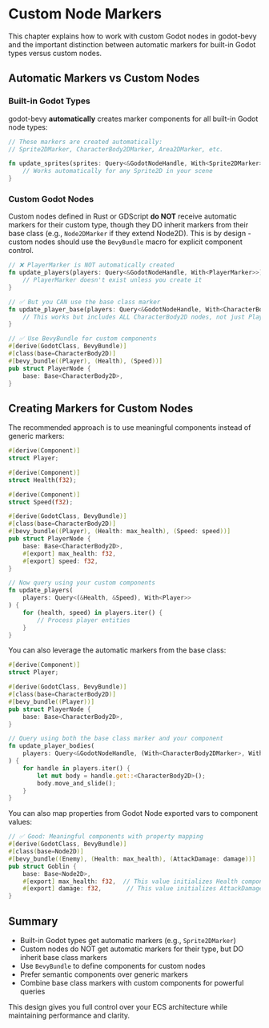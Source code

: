 # Custom Node Markers

This chapter explains how to work with custom Godot nodes in godot-bevy and the important distinction between automatic markers for built-in Godot types versus custom nodes.

## Automatic Markers vs Custom Nodes

### Built-in Godot Types

godot-bevy **automatically** creates marker components for all built-in Godot node types:

```rust
// These markers are created automatically:
// Sprite2DMarker, CharacterBody2DMarker, Area2DMarker, etc.

fn update_sprites(sprites: Query<&GodotNodeHandle, With<Sprite2DMarker>>) {
    // Works automatically for any Sprite2D in your scene
}
```

### Custom Godot Nodes

Custom nodes defined in Rust or GDScript **do NOT** receive automatic markers for their custom type, though they DO inherit markers from their base class (e.g., `Node2DMarker` if they extend Node2D). This is by design - custom nodes should use the `BevyBundle` macro for explicit component control.

```rust
// ❌ PlayerMarker is NOT automatically created
fn update_players(players: Query<&GodotNodeHandle, With<PlayerMarker>>) {
    // PlayerMarker doesn't exist unless you create it
}

// ✅ But you CAN use the base class marker
fn update_player_base(players: Query<&GodotNodeHandle, With<CharacterBody2DMarker>>) {
    // This works but includes ALL CharacterBody2D nodes, not just Players
}

// ✅ Use BevyBundle for custom components
#[derive(GodotClass, BevyBundle)]
#[class(base=CharacterBody2D)]
#[bevy_bundle((Player), (Health), (Speed))]
pub struct PlayerNode {
    base: Base<CharacterBody2D>,
}
```

## Creating Markers for Custom Nodes

The recommended approach is to use meaningful components instead of generic markers:

```rust
#[derive(Component)]
struct Player;

#[derive(Component)]
struct Health(f32);

#[derive(Component)]
struct Speed(f32);

#[derive(GodotClass, BevyBundle)]
#[class(base=CharacterBody2D)]
#[bevy_bundle((Player), (Health: max_health), (Speed: speed))]
pub struct PlayerNode {
    base: Base<CharacterBody2D>,
    #[export] max_health: f32,
    #[export] speed: f32,
}

// Now query using your custom components
fn update_players(
    players: Query<(&Health, &Speed), With<Player>>
) {
    for (health, speed) in players.iter() {
        // Process player entities
    }
}
```

You can also leverage the automatic markers from the base class:

```rust
#[derive(Component)]
struct Player;

#[derive(GodotClass, BevyBundle)]
#[class(base=CharacterBody2D)]
#[bevy_bundle((Player))]
pub struct PlayerNode {
    base: Base<CharacterBody2D>,
}

// Query using both the base class marker and your component
fn update_player_bodies(
    players: Query<&GodotNodeHandle, (With<CharacterBody2DMarker>, With<Player>)>
) {
    for handle in players.iter() {
        let mut body = handle.get::<CharacterBody2D>();
        body.move_and_slide();
    }
}
```

You can also map properties from Godot Node exported vars to component values:

```rust
// ✅ Good: Meaningful components with property mapping
#[derive(GodotClass, BevyBundle)]
#[class(base=Node2D)]
#[bevy_bundle((Enemy), (Health: max_health), (AttackDamage: damage))]
pub struct Goblin {
    base: Base<Node2D>,
    #[export] max_health: f32,  // This value initializes Health component
    #[export] damage: f32,       // This value initializes AttackDamage component
}
```

## Summary

- Built-in Godot types get automatic markers (e.g., `Sprite2DMarker`)
- Custom nodes do NOT get automatic markers for their type, but DO inherit base class markers
- Use `BevyBundle` to define components for custom nodes
- Prefer semantic components over generic markers
- Combine base class markers with custom components for powerful queries

This design gives you full control over your ECS architecture while maintaining performance and clarity.